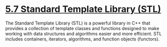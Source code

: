 # [5.7 Standard Template Library (STL)](#57-standard-template-library-stl)
The Standard Template Library (STL) is a powerful library in C++ that provides a collection of template classes and functions designed to make working with data structures and algorithms easier and more efficient. STL includes containers, iterators, algorithms, and function objects (functors).

